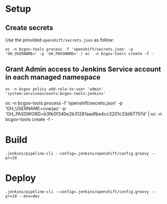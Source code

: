 # Setup
## Create secrets
Use the provided `openshift/secrets.json` as follow:
```
oc -n bcgov-tools process -f 'openshift/secrets.json' -p 'GH_USERNAME=' -p 'GH_PASSWORD=' | oc  -n bcgov-tools create -f -
```

## Grant Admin access to Jenkins Service account in each managed namespace
```
oc -n bcgov policy add-role-to-user 'admin' 'system:serviceaccounts:bcgov-tools:jenkins'
```



oc -n bcgov-tools process -f 'openshift/secrets.json' -p 'GH_USERNAME=cvarjao' -p 'GH_PASSWORD=b3fb0f340e2b31281aadfbe4cc3201c33d67707d' | oc  -n bcgov-tools create -f -

# Build
```
.jenkins/pipeline-cli --config=.jenkins/openshift/config.groovy --pr=19
```

# Deploy
```
.jenkins/pipeline-cli --config=.jenkins/openshift/config.groovy --pr=19 --env=dev
```